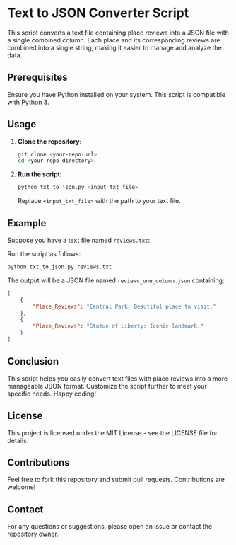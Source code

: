 # Text to JSON Converter Script

This script converts a text file containing place reviews into a JSON file with a single combined column. Each place and its corresponding reviews are combined into a single string, making it easier to manage and analyze the data.

## Prerequisites

Ensure you have Python installed on your system. This script is compatible with Python 3.

## Usage

1. **Clone the repository**:

    ```bash
    git clone <your-repo-url>
    cd <your-repo-directory>
    ```


2. **Run the script**:

    ```bash
    python txt_to_json.py <input_txt_file>
    ```

    Replace `<input_txt_file>` with the path to your text file.

## Example

Suppose you have a text file named `reviews.txt`:


Run the script as follows:

```bash
python txt_to_json.py reviews.txt
```

The output will be a JSON file named `reviews_one_column.json` containing:

```json
[
    {
        "Place_Reviews": "Central Park: Beautiful place to visit."
    },
    {
        "Place_Reviews": "Statue of Liberty: Iconic landmark."
    }
]
```

## Conclusion

This script helps you easily convert text files with place reviews into a more manageable JSON format. Customize the script further to meet your specific needs. Happy coding!

## License

This project is licensed under the MIT License - see the LICENSE file for details.

## Contributions

Feel free to fork this repository and submit pull requests. Contributions are welcome!

## Contact

For any questions or suggestions, please open an issue or contact the repository owner.

